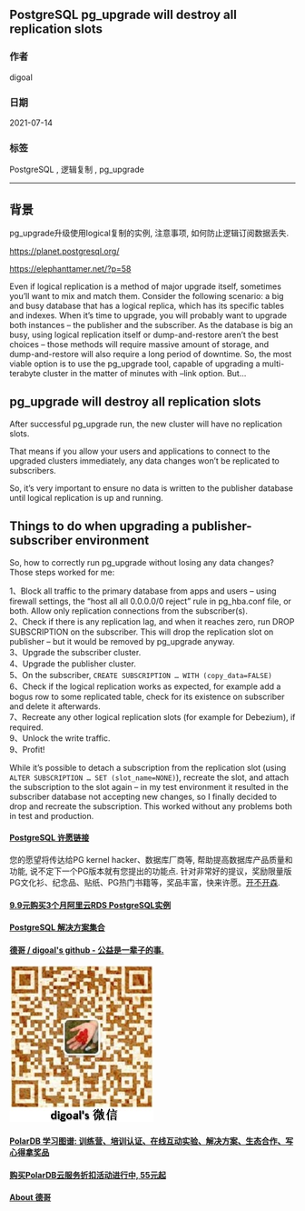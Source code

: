 ## PostgreSQL pg_upgrade will destroy all replication slots  
    
### 作者    
digoal    
    
### 日期    
2021-07-14    
    
### 标签    
PostgreSQL , 逻辑复制 , pg_upgrade  
    
----    
    
## 背景    
pg_upgrade升级使用logical复制的实例, 注意事项, 如何防止逻辑订阅数据丢失.   
  
https://planet.postgresql.org/  
  
https://elephanttamer.net/?p=58  
  
Even if logical replication is a method of major upgrade itself, sometimes you’ll want to mix and match them. Consider the following scenario: a big and busy database that has a logical replica, which has its specific tables and indexes. When it’s time to upgrade, you will probably want to upgrade both instances – the publisher and the subscriber. As the database is big an busy, using logical replication itself or dump-and-restore aren’t the best choices – those methods will require massive amount of storage, and dump-and-restore will also require a long period of downtime. So, the most viable option is to use the pg_upgrade tool, capable of upgrading a multi-terabyte cluster in the matter of minutes with –link option. But…  
  
## pg_upgrade will destroy all replication slots  
After successful pg_upgrade run, the new cluster will have no replication slots.   
  
That means if you allow your users and applications to connect to the upgraded clusters immediately, any data changes won’t be replicated to subscribers.   
  
So, it’s very important to ensure no data is written to the publisher database until logical replication is up and running.  
  
## Things to do when upgrading a publisher-subscriber environment  
So, how to correctly run pg_upgrade without losing any data changes? Those steps worked for me:  
  
1、Block all traffic to the primary database from apps and users – using firewall settings, the “host all all 0.0.0.0/0 reject” rule in pg_hba.conf file, or both. Allow only replication connections from the subscriber(s).  
2、Check if there is any replication lag, and when it reaches zero, run DROP SUBSCRIPTION on the subscriber. This will drop the replication slot on publisher – but it would be removed by pg_upgrade anyway.  
3、Upgrade the subscriber cluster.  
4、Upgrade the publisher cluster.  
5、On the subscriber, ```CREATE SUBSCRIPTION … WITH (copy_data=FALSE)```  
6、Check if the logical replication works as expected, for example add a bogus row to some replicated table, check for its existence on subscriber and delete it afterwards.  
7、Recreate any other logical replication slots (for example for Debezium), if required.  
9、Unlock the write traffic.  
9、Profit!  
  
While it’s possible to detach a subscription from the replication slot (using ```ALTER SUBSCRIPTION … SET (slot_name=NONE)```), recreate the slot, and attach the subscription to the slot again – in my test environment it resulted in the subscriber database not accepting new changes, so I finally decided to drop and recreate the subscription. This worked without any problems both in test and production.  
    
  
#### [PostgreSQL 许愿链接](https://github.com/digoal/blog/issues/76 "269ac3d1c492e938c0191101c7238216")
您的愿望将传达给PG kernel hacker、数据库厂商等, 帮助提高数据库产品质量和功能, 说不定下一个PG版本就有您提出的功能点. 针对非常好的提议，奖励限量版PG文化衫、纪念品、贴纸、PG热门书籍等，奖品丰富，快来许愿。[开不开森](https://github.com/digoal/blog/issues/76 "269ac3d1c492e938c0191101c7238216").  
  
  
#### [9.9元购买3个月阿里云RDS PostgreSQL实例](https://www.aliyun.com/database/postgresqlactivity "57258f76c37864c6e6d23383d05714ea")
  
  
#### [PostgreSQL 解决方案集合](https://yq.aliyun.com/topic/118 "40cff096e9ed7122c512b35d8561d9c8")
  
  
#### [德哥 / digoal's github - 公益是一辈子的事.](https://github.com/digoal/blog/blob/master/README.md "22709685feb7cab07d30f30387f0a9ae")
  
  
![digoal's wechat](../pic/digoal_weixin.jpg "f7ad92eeba24523fd47a6e1a0e691b59")
  
  
#### [PolarDB 学习图谱: 训练营、培训认证、在线互动实验、解决方案、生态合作、写心得拿奖品](https://www.aliyun.com/database/openpolardb/activity "8642f60e04ed0c814bf9cb9677976bd4")
  
  
#### [购买PolarDB云服务折扣活动进行中, 55元起](https://www.aliyun.com/activity/new/polardb-yunparter?userCode=bsb3t4al "e0495c413bedacabb75ff1e880be465a")
  
  
#### [About 德哥](https://github.com/digoal/blog/blob/master/me/readme.md "a37735981e7704886ffd590565582dd0")
  
